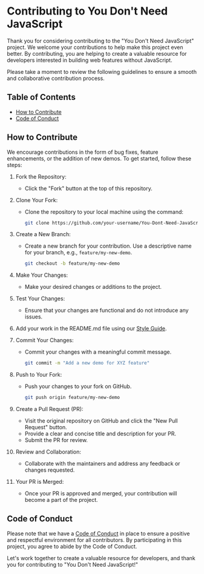 # Contributing to You Don't Need JavaScript

Thank you for considering contributing to the "You Don't Need JavaScript" project. We welcome your contributions to help make this project even better. By contributing, you are helping to create a valuable resource for developers interested in building web features without JavaScript.

Please take a moment to review the following guidelines to ensure a smooth and collaborative contribution process.

## Table of Contents

- [How to Contribute](#how-to-contribute)
- [Code of Conduct](#code-of-conduct)

## How to Contribute

We encourage contributions in the form of bug fixes, feature enhancements, or the addition of new demos. To get started, follow these steps:

1. Fork the Repository:
   - Click the "Fork" button at the top of this repository.
   
2. Clone Your Fork:
   - Clone the repository to your local machine using the command:
     ```sh
     git clone https://github.com/your-username/You-Dont-Need-JavaScript.git
     ```

3. Create a New Branch:
   - Create a new branch for your contribution. Use a descriptive name for your branch, e.g., `feature/my-new-demo`.
     ```sh
     git checkout -b feature/my-new-demo
     ```

4. Make Your Changes:
   - Make your desired changes or additions to the project.

5. Test Your Changes:
   - Ensure that your changes are functional and do not introduce any issues.

6. Add your work in the README.md file using our [Style Guide](README.md#style-guide).

6. Commit Your Changes:
   - Commit your changes with a meaningful commit message.
     ```sh
     git commit -m "Add a new demo for XYZ feature"
     ```

7. Push to Your Fork:
   - Push your changes to your fork on GitHub.
     ```sh
     git push origin feature/my-new-demo
     ```

8. Create a Pull Request (PR):
   - Visit the original repository on GitHub and click the "New Pull Request" button.
   - Provide a clear and concise title and description for your PR.
   - Submit the PR for review.

9. Review and Collaboration:
   - Collaborate with the maintainers and address any feedback or changes requested.

10. Your PR is Merged:
    - Once your PR is approved and merged, your contribution will become a part of the project.

## Code of Conduct

Please note that we have a [Code of Conduct](CODE_OF_CONDUCT.md) in place to ensure a positive and respectful environment for all contributors. By participating in this project, you agree to abide by the Code of Conduct.

Let's work together to create a valuable resource for developers, and thank you for contributing to "You Don't Need JavaScript!"


